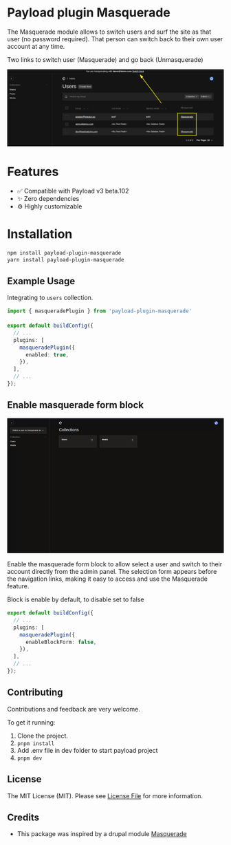 # Payload plugin Masquerade

The Masquerade module allows to switch users and surf the site as that user (no password required). That person can switch back to their own user account at any time.

Two links to switch user (Masquerade) and go back (Unmasquerade)

![Masquerade](https://raw.githubusercontent.com/manutepowa/payload-plugin-masquerade/main/screenshots/masquerade.png)

# Features

- ✅ Compatible with Payload v3 beta.102
- ✨ Zero dependencies
- ⚙ Highly customizable

# Installation

```
npm install payload-plugin-masquerade
yarn install payload-plugin-masquerade
```

## Example Usage

Integrating to `users` collection.

```ts
import { masqueradePlugin } from 'payload-plugin-masquerade'

export default buildConfig({
  // ...
  plugins: [
    masqueradePlugin({
      enabled: true,
    }),
  ],
  // ...
});
```

## Enable masquerade form block


![MasqueradeForm](https://raw.githubusercontent.com/manutepowa/payload-plugin-masquerade/main/screenshots/masquerade-form.gif)

Enable the masquerade form block to allow select a user and switch to their account directly from the admin panel. The selection form appears before the navigation links, making it easy to access and use the Masquerade feature.

Block is enable by default, to disable set to false

```ts
export default buildConfig({
  // ...
  plugins: [
    masqueradePlugin({
      enableBlockForm: false,
    }),
  ],
  // ...
});
```


## Contributing

Contributions and feedback are very welcome.

To get it running:

1. Clone the project.
2. `pnpm install`
3. Add .env file in dev folder to start payload project
4. `pnpm dev`

## License

The MIT License (MIT). Please see [License File](LICENSE) for more information.

## Credits
- This package was inspired by a drupal module [Masquerade](https://www.drupal.org/project/masquerade)
